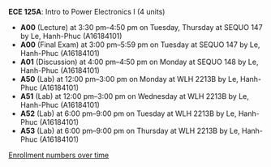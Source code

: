 **ECE 125A**: Intro to Power Electronics I (4 units)

- **A00** (Lecture) at 3:30 pm–4:50 pm on Tuesday, Thursday at SEQUO 147 by Le, Hanh-Phuc (A16184101)
- **A00** (Final Exam) at 3:00 pm–5:59 pm on Tuesday at SEQUO 147 by Le, Hanh-Phuc (A16184101)
- **A01** (Discussion) at 4:00 pm–4:50 pm on Monday at SEQUO 148 by Le, Hanh-Phuc (A16184101)
- **A50** (Lab) at 12:00 pm–3:00 pm on Monday at WLH 2213B by Le, Hanh-Phuc (A16184101)
- **A51** (Lab) at 12:00 pm–3:00 pm on Wednesday at WLH 2213B by Le, Hanh-Phuc (A16184101)
- **A52** (Lab) at 6:00 pm–9:00 pm on Tuesday at WLH 2213B by Le, Hanh-Phuc (A16184101)
- **A53** (Lab) at 6:00 pm–9:00 pm on Thursday at WLH 2213B by Le, Hanh-Phuc (A16184101)

[Enrollment numbers over time](./ECE125A.tsv)
